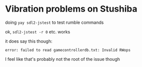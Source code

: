 # Vibration problems on Stushiba

doing `yay sdl2-jstest` to test rumble commands

ok, `sdl2-jstest -r 0` etc. works

it does say this though:

```
error: failed to read gamecontrollerdb.txt: Invalid RWops
```

I feel like that's probably not the root of the issue though
